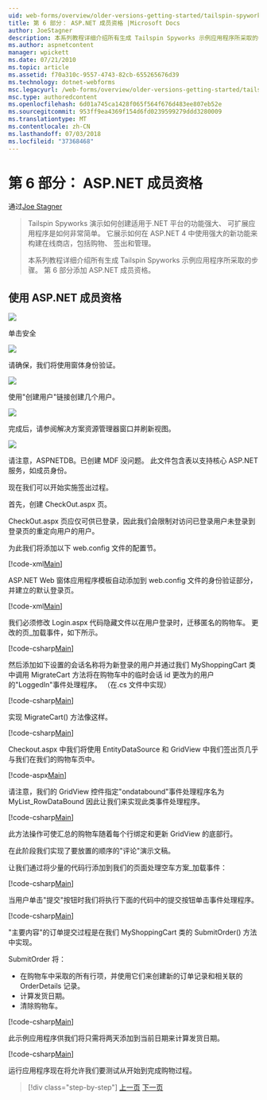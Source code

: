 ```yaml
---
uid: web-forms/overview/older-versions-getting-started/tailspin-spyworks/tailspin-spyworks-part-6
title: 第 6 部分： ASP.NET 成员资格 |Microsoft Docs
author: JoeStagner
description: 本系列教程详细介绍所有生成 Tailspin Spyworks 示例应用程序所采取的步骤。 第 6 部分添加 ASP.NET 成员资格。
ms.author: aspnetcontent
manager: wpickett
ms.date: 07/21/2010
ms.topic: article
ms.assetid: f70a310c-9557-4743-82cb-655265676d39
ms.technology: dotnet-webforms
msc.legacyurl: /web-forms/overview/older-versions-getting-started/tailspin-spyworks/tailspin-spyworks-part-6
msc.type: authoredcontent
ms.openlocfilehash: 6d01a745ca1428f065f564f676d483ee807eb52e
ms.sourcegitcommit: 953ff9ea4369f154d6fd0239599279ddd3280009
ms.translationtype: MT
ms.contentlocale: zh-CN
ms.lasthandoff: 07/03/2018
ms.locfileid: "37368468"
---
```

<a name="part-6-aspnet-membership"></a>第 6 部分： ASP.NET 成员资格
====================
通过[Joe Stagner](https://github.com/JoeStagner)

> Tailspin Spyworks 演示如何创建适用于.NET 平台的功能强大、 可扩展应用程序是如何非常简单。 它展示如何在 ASP.NET 4 中使用强大的新功能来构建在线商店，包括购物、 签出和管理。
> 
> 本系列教程详细介绍所有生成 Tailspin Spyworks 示例应用程序所采取的步骤。 第 6 部分添加 ASP.NET 成员资格。


## <a id="_Toc260221672"></a>  使用 ASP.NET 成员资格

![](tailspin-spyworks-part-6/_static/image1.png)

单击安全

![](tailspin-spyworks-part-6/_static/image1.jpg)

请确保，我们将使用窗体身份验证。

![](tailspin-spyworks-part-6/_static/image2.jpg)

使用"创建用户"链接创建几个用户。

![](tailspin-spyworks-part-6/_static/image3.jpg)

完成后，请参阅解决方案资源管理器窗口并刷新视图。

![](tailspin-spyworks-part-6/_static/image2.png)

请注意，ASPNETDB。已创建 MDF 没问题。 此文件包含表以支持核心 ASP.NET 服务，如成员身份。

现在我们可以开始实施签出过程。

首先，创建 CheckOut.aspx 页。

CheckOut.aspx 页应仅可供已登录，因此我们会限制对访问已登录用户未登录到登录页的重定向用户的用户。

为此我们将添加以下 web.config 文件的配置节。

[!code-xml[Main](tailspin-spyworks-part-6/samples/sample1.xml)]

ASP.NET Web 窗体应用程序模板自动添加到 web.config 文件的身份验证部分，并建立的默认登录页。

[!code-xml[Main](tailspin-spyworks-part-6/samples/sample2.xml)]

我们必须修改 Login.aspx 代码隐藏文件以在用户登录时，迁移匿名的购物车。 更改的页\_加载事件，如下所示。

[!code-csharp[Main](tailspin-spyworks-part-6/samples/sample3.cs)]

然后添加如下设置的会话名称将为新登录的用户并通过我们 MyShoppingCart 类中调用 MigrateCart 方法将在购物车中的临时会话 id 更改为的用户的"LoggedIn"事件处理程序。 （在.cs 文件中实现）

[!code-csharp[Main](tailspin-spyworks-part-6/samples/sample4.cs)]

实现 MigrateCart() 方法像这样。

[!code-csharp[Main](tailspin-spyworks-part-6/samples/sample5.cs)]

Checkout.aspx 中我们将使用 EntityDataSource 和 GridView 中我们签出页几乎与我们在我们的购物车页中。

[!code-aspx[Main](tailspin-spyworks-part-6/samples/sample6.aspx)]

请注意，我们的 GridView 控件指定"ondatabound"事件处理程序名为 MyList\_RowDataBound 因此让我们来实现此类事件处理程序。

[!code-csharp[Main](tailspin-spyworks-part-6/samples/sample7.cs)]

此方法操作可使汇总的购物车随着每个行绑定和更新 GridView 的底部行。

在此阶段我们实现了要放置的顺序的"评论"演示文稿。

让我们通过将少量的代码行添加到我们的页面处理空车方案\_加载事件：

[!code-csharp[Main](tailspin-spyworks-part-6/samples/sample8.cs)]

当用户单击"提交"按钮时我们将执行下面的代码中的提交按钮单击事件处理程序。

[!code-csharp[Main](tailspin-spyworks-part-6/samples/sample9.cs)]

"主要内容"的订单提交过程是在我们 MyShoppingCart 类的 SubmitOrder() 方法中实现。

SubmitOrder 将：

- 在购物车中采取的所有行项，并使用它们来创建新的订单记录和相关联的 OrderDetails 记录。
- 计算发货日期。
- 清除购物车。


[!code-csharp[Main](tailspin-spyworks-part-6/samples/sample10.cs)]

此示例应用程序供我们将只需将两天添加到当前日期来计算发货日期。

[!code-csharp[Main](tailspin-spyworks-part-6/samples/sample11.cs)]

运行应用程序现在将允许我们要测试从开始到完成购物过程。

> [!div class="step-by-step"]
> [上一页](tailspin-spyworks-part-5.md)
> [下一页](tailspin-spyworks-part-7.md)
